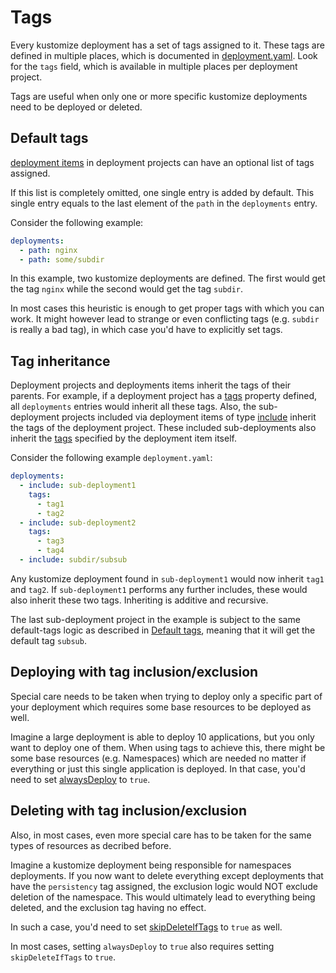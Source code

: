 <!-- This comment is uncommented when auto-synced to www-kluctl.io

---
title: "Tags"
linkTitle: "Tags"
weight: 6
---
-->

# Tags

Every kustomize deployment has a set of tags assigned to it. These tags are defined in multiple places, which is
documented in [deployment.yaml](./deployment-yml.md). Look for the `tags` field, which is available in multiple places per
deployment project.

Tags are useful when only one or more specific kustomize deployments need to be deployed or deleted.

## Default tags

[deployment items](./deployment-yml.md#deployments) in deployment projects can have an optional list of tags assigned.

If this list is completely omitted, one single entry is added by default. This single entry equals to the last element
of the `path` in the `deployments` entry.

Consider the following example:

```yaml
deployments:
  - path: nginx
  - path: some/subdir
```

In this example, two kustomize deployments are defined. The first would get the tag `nginx` while the second
would get the tag `subdir`.

In most cases this heuristic is enough to get proper tags with which you can work. It might however lead to strange
or even conflicting tags (e.g. `subdir` is really a bad tag), in which case you'd have to explicitly set tags.

## Tag inheritance

Deployment projects and deployments items inherit the tags of their parents. For example, if a deployment project
has a [tags](./deployment-yml.md#tags-deployment-project) property defined, all `deployments` entries would
inherit all these tags. Also, the sub-deployment projects included via deployment items of type
[include](./deployment-yml.md#includes) inherit the tags of the deployment project. These included sub-deployments also
inherit the [tags](./deployment-yml.md#tags-deployment-item) specified by the deployment item itself.

Consider the following example `deployment.yaml`:

```yaml
deployments:
  - include: sub-deployment1
    tags:
      - tag1
      - tag2
  - include: sub-deployment2
    tags:
      - tag3
      - tag4
  - include: subdir/subsub
```

Any kustomize deployment found in `sub-deployment1` would now inherit `tag1` and `tag2`. If `sub-deployment1` performs
any further includes, these would also inherit these two tags. Inheriting is additive and recursive.

The last sub-deployment project in the example is subject to the same default-tags logic as described
in [Default tags](#default-tags), meaning that it will get the default tag `subsub`.

## Deploying with tag inclusion/exclusion

Special care needs to be taken when trying to deploy only a specific part of your deployment which requires some base
resources to be deployed as well.

Imagine a large deployment is able to deploy 10 applications, but you only want to deploy one of them. When using tags
to achieve this, there might be some base resources (e.g. Namespaces) which are needed no matter if everything or just
this single application is deployed. In that case, you'd need to set [alwaysDeploy](./deployment-yml.md#deployments)
to `true`.

## Deleting with tag inclusion/exclusion

Also, in most cases, even more special care has to be taken for the same types of resources as decribed before.

Imagine a kustomize deployment being responsible for namespaces deployments. If you now want to delete everything except
deployments that have the `persistency` tag assigned, the exclusion logic would NOT exclude deletion of the namespace.
This would ultimately lead to everything being deleted, and the exclusion tag having no effect.

In such a case, you'd need to set [skipDeleteIfTags](./deployment-yml.md#skipdeleteiftags) to `true` as well.

In most cases, setting `alwaysDeploy` to `true` also requires setting `skipDeleteIfTags` to `true`.
